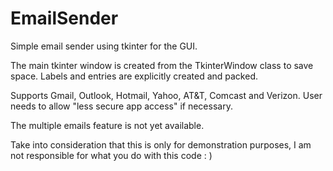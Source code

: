# EmailSender

Simple email sender using tkinter for the GUI. 

The main tkinter window is created from the TkinterWindow class to save space. Labels and entries are explicitly created and packed. 

Supports Gmail, Outlook, Hotmail, Yahoo, AT&T, Comcast and Verizon. User needs to allow "less secure app access" if necessary. 

The multiple emails feature is not yet available. 

Take into consideration that this is only for demonstration purposes, I am not responsible for what you do with this code :    ) 